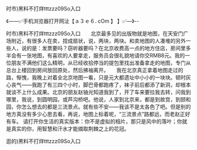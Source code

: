 时市)黑料不打烊tttzzz09So入口

《——✅手机浏览器打开网沚【ａ３ｅ６. cOm 】 】✅—》--

时市)黑料不打烊tttzzz09So入口　　北京最多见的出版物就是地图，在天安门广场附近，有很多人在卖，捏成扇状，说，两块，两块。和卖地图的人凑堆的另外一些人，说的是：发票要吗？窃听器要吗？在北京收费高一点的地方住店，房间里多半会有一张地图，有喜欢的人要拿走，服务员会很礼貌地请你交RMB8元。我的一位朋友不满他们这么精明，从已经收拾停当的提包里找出准备拿走的地图，专门从总台上楼回到房间放回原处，然后拂袖离开。　　我在北京真正拿着地图走过的路，惭愧，我晚上对着全北京地图一看，只是元大都遗址中小小的一块块。顿时灰心丧气——我跑了有三四个小时，脚巴骨都跑疼了，袜子前后都添了新洞，却根本就谈不上什么成果。北京的朋友赵铀光知道我到了，开了车来要拉我去转，问我到哪里，我说，到圆明园，或芦沟桥吧。他说，人家到北京来，都是到故宫，到颐和园，你怎么想去的都是三流景点。就有些不安——我该不是太各色了吧。但是别的地方真没有多少心思去看，再说，地图上标着呢，“三流景点”路都远，而老赵正好有车。
请打开你生活的真实版本：你不是虚拟的相片，那只是风中的落叶；你就是真实的你，用智慧和汗水才能摘取荆棘之上的花冠。





逛的)黑料不打烊tttzzz09So入口
